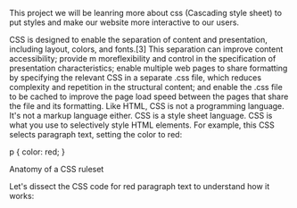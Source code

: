 This project we will be leanring more about css (Cascading style sheet) to put styles and make our website more interactive to our users.

CSS is designed to enable the separation of content and presentation, including layout, colors, and fonts.[3] This separation can improve content accessibility; provide m
moreflexibility and control in the specification of presentation characteristics; enable multiple web pages to share formatting by specifying the relevant CSS in a separate .css file, which reduces complexity and repetition in the structural content; and enable the .css file to be cached to improve the page load speed between the pages that share the file and its formatting.
Like HTML, CSS is not a programming language. It's not a markup language either. CSS is a style sheet language. CSS is what you use to selectively style HTML elements. For example, this CSS selects paragraph text, setting the color to red:

p {
  color: red;
}

Anatomy of a CSS ruleset

Let's dissect the CSS code for red paragraph text to understand how it works:


